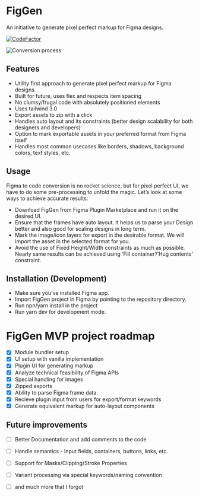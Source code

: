 # FigGen

An initiative to generate pixel perfect markup for Figma designs.

[![CodeFactor](https://www.codefactor.io/repository/github/ayush013/fig-gen/badge)](https://www.codefactor.io/repository/github/ayush013/fig-gen)

![Conversion process](src/assets/preview.gif)

## Features

* Utility first approach to generate pixel perfect markup for Figma designs.
* Built for future, uses flex and respects item spacing
* No clumsy/frugal code with absolutely positioned elements
* Uses tailwind 3.0
* Export assets to zip with a click
* Handles auto layout and its constraints (better design scalability for both designers and developers)
* Option to mark exportable assets in your preferred format from Figma itself
* Handles most common usecases like borders, shadows, background colors, text styles, etc.

## Usage

Figma to code conversion is no rocket science, but for pixel perfect UI, we have to do some pre-processing to unfold the magic. Let’s look at some ways to achieve accurate results:

* Download FigGen from Figma Plugin Marketplace and run it on the desired UI.
* Ensure that the frames have auto layout. It helps us to parse your Design better and also good for scaling designs in long term.
* Mark the image/icon layers for export in the desirable format. We will import the asset in the selected format for you.
* Avoid the use of Fixed Height/Width constraints as much as possible. Nearly same results can be achieved using ‘Fill container’/’Hug contents’ constraint.

## Installation (Development)

* Make sure you've installed Figma app.
* Import FigGen project in Figma by pointing to the repository directory.
* Run npn/yarn install in the project
* Run yarn dev for development mode.


# FigGen MVP project roadmap

 * [x] Module bundler setup
 * [x] UI setup with vanilla implementation
 * [x] Plugin UI for generating markup
 * [x] Analyze technical feasibility of Figma APIs
 * [x] Special handling for images
 * [x] Zipped exports
 * [x] Ability to parse Figma frame data.
 * [x] Recieve plugin input from users for export/format keywords
 * [x] Generate equivalent markup for auto-layout components

## Future improvements

 * [ ] Better Documentation and add comments to the code
 * [ ] Handle semantics - Input fields, containers, buttons, links, etc.
 * [ ] Support for Masks/Clipping/Stroke Properties
 * [ ] Variant processing via special keywords/naming convention
 * [ ] and much more that I forgot 

